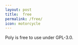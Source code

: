 ```yaml
---
layout: post
title:  free
permalink: /free/
icon: motorcycle
---
```


Poly is free to use under GPL-3.0.